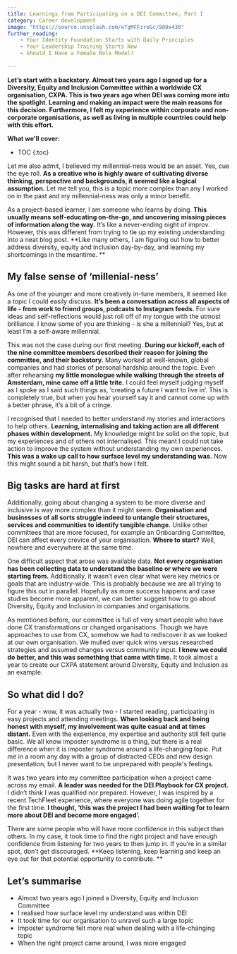 ```yaml
---
title: Learnings from Participating on a DEI Committee, Part I
category: Career development
image: "https://source.unsplash.com/eTgMFFzroGc/800x430"
further_reading:
    - Your Identity Foundation Starts with Daily Principles
    - Your Leadership Training Starts Now
    - Should I Have a Female Role Model?
    
---
```


**Let’s start with a backstory. Almost two years ago I signed up for a Diversity, Equity and Inclusion Committee within a worldwide CX organisation, CXPA. This is two years ago when DEI was coming more into the spotlight. Learning and making an impact were the main reasons for this decision. Furthermore, I felt my experience within corporate and non-corporate organisations, as well as living in multiple countries could help with this effort.**

**What we'll cover:**
* TOC
{:toc}

Let me also admit, I believed my millennial-ness would be an asset. Yes, cue the eye roll. **As a creative who is highly aware of cultivating diverse thinking, perspective and backgrounds, it seemed like a logical assumption.** Let me tell you, this is a topic more complex than any I worked on in the past and my millennial-ness was only a minor benefit.

As a project-based learner, I am someone who learns by doing. **This usually means self-educating on-the-go, and uncovering missing pieces of information along the way.** It’s like a never-ending night of improv. However, this was different from trying to tie up my existing understanding into a neat blog post. **Like many others, I am figuring out how to better address diversity, equity and inclusion day-by-day, and learning my shortcomings in the meantime. **

## My false sense of ‘millenial-ness’

As one of the younger and more creatively in-tune members, it seemed like a topic I could easily discuss. **It’s been a conversation across all aspects of life - from work to friend groups, podcasts to Instagram feeds.** For sure ideas and self-reflections would just roll off of my tongue with the utmost brilliance. I know some of you are thinking - is she a millennial? Yes, but at least I’m a self-aware millennial. 

This was not the case during our first meeting. **During our kickoff, each of the nine committee members described their reason for joining the committee, and their backstory.** Many worked at well-known, global companies and had stories of personal hardship around the topic. Even after rehearsing **my little monologue while walking through the streets of Amsterdam, mine came off a little trite.** I could feel myself judging myself as I spoke as I said such things as, ‘creating a future I want to live in’. This is completely true, but when you hear yourself say it and cannot come up with a better phrase, it’s a bit of a cringe. 

I recognised that I needed to better understand my stories and interactions to help others. **Learning, internalising and taking action are all different phases within development.** My knowledge might be solid on the topic, but my experiences and of others not internalised. This meant I could not take action to improve the system without understanding my own experiences. **This was a wake up call to how surface level my understanding was.** Now this might sound a bit harsh, but that’s how I felt. 

## Big tasks are hard at first

Additionally, going about changing a system to be more diverse and inclusive is way more complex than it might seem. **Organisation and businesses of all sorts struggle indeed to untangle their structures, services and communities to identify tangible change.** Unlike other committees that are more focused, for example an Onboarding Committee, DEI can affect every crevice of your organisation. **Where to start?** Well, nowhere and everywhere at the same time.

One difficult aspect that arose was available data. **Not every organisation has been collecting data to understand the baseline or where we were starting from.** Additionally, it wasn’t even clear what were key metrics or goals that are industry-wide. This is probably because we are all trying to figure this out in parallel. Hopefully as more success happens and case studies become more apparent, we can better suggest how to go about Diversity, Equity and Inclusion in companies and organisations. 

As mentioned before, our committee is full of very smart people who have done CX transformations or changed organisations. Though we have approaches to use from CX, somehow we had to rediscover it as we looked at our own organisation. We mulled over quick wins versus researched strategies and assumed changes versus community input. **I knew we could do better, and this was something that came with time.** It took almost a year to create our CXPA statement around Diversity, Equity and Inclusion as an example.

## So what did I do?

For a year - wow, it was actually two - I started reading, participating in easy projects and attending meetings. **When looking back and being honest with myself, my involvement was quite casual and at times distant.** Even with the experience, my expertise and authority still felt quite basic. We all know imposter syndrome is a thing, but there is a real difference when it is imposter syndrome around a life-changing topic. Put me in a room any day with a group of distracted CEOs and new design presentation, but I never want to be unprepared with people's feelings.

It was two years into my committee participation when a project came across my email. **A leader was needed for the DEI Playbook for CX project.** I didn’t think I was qualified nor prepared. However, I was inspired by a recent TechFleet experience, where everyone was doing agile together for the first time. **I thought, ‘this was the project I had been waiting for to learn more about DEI and become more engaged’.**

There are some people who will have more confidence in this subject than others. In my case, it took time to find the right project and have enough confidence from listening for two years to then jump in. If you’re in a similar spot, don’t get discouraged. **Keep listening, keep learning and keep an eye out for that potential opportunity to contribute. **

## Let’s summarise

- Almost two years ago I joined a Diversity, Equity and Inclusion Committee
- I realised how surface level my understand was within DEI 
- It took time for our organisation to unravel such a large topic
- Imposter syndrome felt more real when dealing with a life-changing topic
- When the right project came around, I was more engaged

